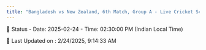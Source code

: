 ```yaml
---
title: "Bangladesh vs New Zealand, 6th Match, Group A - Live Cricket Score"
---
```


📑 Status - Date: 2025-02-24 - Time: 02:30:00 PM (Indian Local Time)

📝 Last Updated on : 2/24/2025, 9:14:33 AM  


